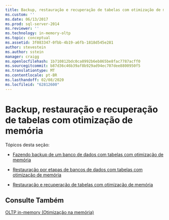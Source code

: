 ```yaml
---
title: Backup, restauração e recuperação de tabelas com otimização de memória | Microsoft Docs
ms.custom: ''
ms.date: 06/13/2017
ms.prod: sql-server-2014
ms.reviewer: ''
ms.technology: in-memory-oltp
ms.topic: conceptual
ms.assetid: 3f083347-0fbb-4b19-a6fb-1818d545e281
author: stevestein
ms.author: sstein
manager: craigg
ms.openlocfilehash: 1b710812bdc0ca8992b6eb865be8fac7787acff0
ms.sourcegitcommit: b87d36c46b39af8b929ad94ec707dee8800950f5
ms.translationtype: MT
ms.contentlocale: pt-BR
ms.lasthandoff: 02/08/2020
ms.locfileid: "62812600"
---
```

# <a name="backup-restore-and-recovery-of-memory-optimized-tables"></a>Backup, restauração e recuperação de tabelas com otimização de memória
  Tópicos desta seção:  
  
-   [Fazendo backup de um banco de dados com tabelas com otimização de memória](../relational-databases/in-memory-oltp/memory-optimized-tables.md)  
  
-   [Restauração por etapas de bancos de dados com tabelas com otimização de memória](../relational-databases/in-memory-oltp/piecemeal-restore-of-databases-with-memory-optimized-tables.md)  
  
-   [Restauração e recuperação de tabelas com otimização de memória](../relational-databases/in-memory-oltp/restore-and-recovery-of-memory-optimized-tables.md)  
  
## <a name="see-also"></a>Consulte Também  
 [OLTP in-memory &#40;Otimização na memória&#41;](../relational-databases/in-memory-oltp/in-memory-oltp-in-memory-optimization.md)  
  
  
